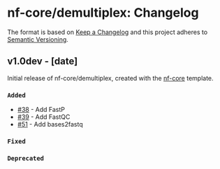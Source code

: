 # nf-core/demultiplex: Changelog

The format is based on [Keep a Changelog](https://keepachangelog.com/en/1.0.0/)
and this project adheres to [Semantic Versioning](https://semver.org/spec/v2.0.0.html).

## v1.0dev - [date]

Initial release of nf-core/demultiplex, created with the [nf-core](https://nf-co.re/) template.

### `Added`

- [#38](https://github.com/nf-core/demultiplex/pull/388) - Add FastP
- [#39](https://github.com/nf-core/demultiplex/pull/388) - Add FastQC
- [#51](https://github.com/nf-core/demultiplex/pull/51) - Add bases2fastq

### `Fixed`

### `Deprecated`
